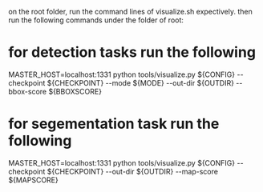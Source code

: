 on the root folder, run the command lines of visualize.sh expectively.
then run the following commands under the folder of root:


# for detection tasks run the following
MASTER_HOST=localhost:1331 python tools/visualize.py ${CONFIG} --checkpoint ${CHECKPOINT} --mode ${MODE} --out-dir ${OUTDIR} --bbox-score ${BBOXSCORE}

# for segementation task run the following
MASTER_HOST=localhost:1331 python tools/visualize.py ${CONFIG} --checkpoint ${CHECKPOINT} --out-dir ${OUTDIR} --map-score ${MAPSCORE}
